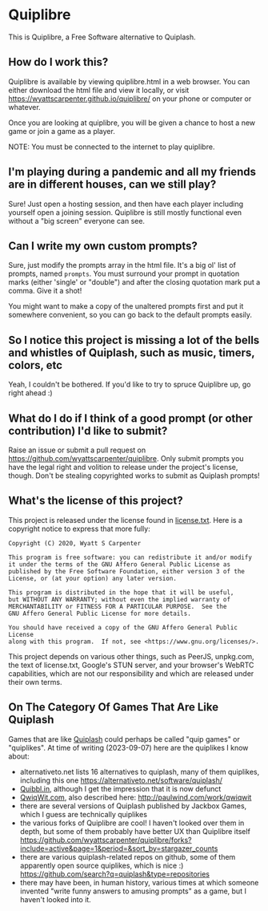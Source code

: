 Quiplibre
=========

This is Quiplibre, a Free Software alternative to Quiplash.

## How do I work this?

Quiplibre is available by viewing quiplibre.html in a web browser. You can either download the html file and view it locally, or visit https://wyattscarpenter.github.io/quiplibre/ on your phone or computer or whatever.

Once you are looking at quiplibre, you will be given a chance to host a new game or join a game as a player.

NOTE: You must be connected to the internet to play quiplibre.

## I'm playing during a pandemic and all my friends are in different houses, can we still play?

Sure! Just open a hosting session, and then have each player including yourself open a joining session. Quiplibre is still mostly functional even without a "big screen" everyone can see.

## Can I write my own custom prompts?

Sure, just modify the prompts array in the html file. It's a big ol' list of prompts, named `prompts`. You must surround your prompt in quotation marks (either 'single' or "double") and after the closing quotation mark put a comma. Give it a shot!

You might want to make a copy of the unaltered prompts first and put it somewhere convenient, so you can go back to the default prompts easily.

## So I notice this project is missing a lot of the bells and whistles of Quiplash, such as music, timers, colors, etc

Yeah, I couldn't be bothered. If you'd like to try to spruce Quiplibre up, go right ahead :)

## What do I do if I think of a good prompt (or other contribution) I'd like to submit?

Raise an issue or submit a pull request on https://github.com/wyattscarpenter/quiplibre. Only submit prompts you have the legal right and volition to release under the project's license, though. Don't be stealing copyrighted works to submit as Quiplash prompts!

## What's the license of this project?

This project is released under the license found in [license.txt](license.txt). Here is a copyright notice to express that more fully:

    Copyright (C) 2020, Wyatt S Carpenter

    This program is free software: you can redistribute it and/or modify
    it under the terms of the GNU Affero General Public License as
    published by the Free Software Foundation, either version 3 of the
    License, or (at your option) any later version.

    This program is distributed in the hope that it will be useful,
    but WITHOUT ANY WARRANTY; without even the implied warranty of
    MERCHANTABILITY or FITNESS FOR A PARTICULAR PURPOSE.  See the
    GNU Affero General Public License for more details.

    You should have received a copy of the GNU Affero General Public License
    along with this program.  If not, see <https://www.gnu.org/licenses/>.

This project depends on various other things, such as PeerJS, unpkg.com, the text of license.txt, Google's STUN server, and your browser's WebRTC capabilities, which are not our responsibility and which are released under their own terms.

## On The Category Of Games That Are Like Quiplash

Games that are like [Quiplash](https://www.jackboxgames.com/quiplash/) could perhaps be called "quip games" or "quiplikes". At time of writing (2023-09-07) here are the quiplikes I know about:

* alternativeto.net lists 16 alternatives to quiplash, many of them quiplikes, including this one https://alternativeto.net/software/quiplash/
* [Quibbl.in](http://web.archive.org/web/20230628130022/https://quibbl.in/), although I get the impression that it is now defunct
* [QwiqWit.com](https://www.qwiqwit.com), also described here: http://paulwind.com/work/qwiqwit
* there are several versions of Quiplash published by Jackbox Games, which I guess are technically quiplikes
* the various forks of Quiplibre are cool! I haven't looked over them in depth, but some of them probably have better UX than Quiplibre itself https://github.com/wyattscarpenter/quiplibre/forks?include=active&page=1&period=&sort_by=stargazer_counts
* there are various quiplash-related repos on github, some of them apparently open source quiplikes, which is nice :) https://github.com/search?q=quiplash&type=repositories
* there may have been, in human history, various times at which someone invented "write funny answers to amusing prompts" as a game, but I haven't looked into it.
